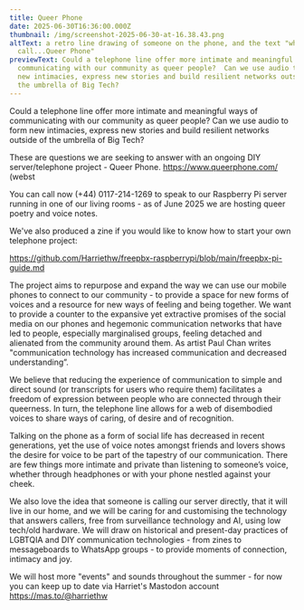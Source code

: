 ```yaml
---
title: Queer Phone
date: 2025-06-30T16:36:00.000Z
thumbnail: /img/screenshot-2025-06-30-at-16.38.43.png
altText: a retro line drawing of someone on the phone, and the text "why not
  call...Queer Phone"
previewText: Could a telephone line offer more intimate and meaningful ways of
  communicating with our community as queer people?  Can we use audio to form
  new intimacies, express new stories and build resilient networks outside of
  the umbrella of Big Tech?
---
```

Could a telephone line offer more intimate and meaningful ways of communicating with our community as queer people?  Can we use audio to form new intimacies, express new stories and build resilient networks outside of the umbrella of Big Tech?

These are questions we are seeking to answer with an ongoing DIY server/telephone project - Queer Phone. https://www.queerphone.com/  (webst

You can call now (+44) 0117-214-1269 to speak to our Raspberry Pi server running in one of our living rooms - as of June 2025 we are hosting queer poetry and voice notes.

We've also produced a zine if you would like to know how to start your own telephone project:

https://github.com/Harriethw/freepbx-raspberrypi/blob/main/freepbx-pi-guide.md 

The project aims to repurpose and expand the way we can use our mobile phones to connect to our community - to provide a space for new forms of voices and a resource for new ways of feeling and being together. We want to provide a counter to the expansive yet extractive promises of the social media on our phones and hegemonic communication networks that have led to people, especially marginalised groups, feeling detached and alienated from the community around them. As artist Paul Chan writes "communication technology has increased communication and decreased understanding”.

We believe that reducing the experience of communication to simple and direct sound (or transcripts for users who require them) facilitates a freedom of expression between people who are connected through their queerness. In turn, the telephone line allows for a web of disembodied voices to share ways of caring, of desire and of recognition. 

Talking on the phone as a form of social life has decreased in recent generations, yet the use of voice notes amongst friends and lovers shows the desire for voice to be part of the tapestry of our communication. There are few things more intimate and private than listening to someone’s voice, whether through headphones or with your phone nestled against your cheek. 

We also love the idea that someone is calling our server directly, that it will live in our home, and we will be caring for and customising the technology that answers callers, free from surveillance technology and AI, using low tech/old hardware. We will draw on historical and present-day practices of LGBTQIA and DIY communication technologies - from zines to messageboards to WhatsApp groups - to provide moments of connection, intimacy and joy.

We will host more "events" and sounds throughout the summer - for now you can keep up to date via Harriet's Mastodon account https://mas.to/@harriethw 
